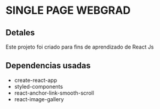 # SINGLE PAGE WEBGRAD

## Detales
Este projeto foi criado para fins de aprendizado de React Js


## Dependencias usadas

- create-react-app
- styled-components
- react-anchor-link-smooth-scroll
- react-image-gallery
